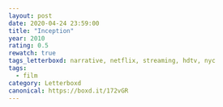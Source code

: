 ```yaml
---
layout: post 
date: 2020-04-24 23:59:00
title: "Inception"
year: 2010
rating: 0.5
rewatch: true
tags_letterboxd: narrative, netflix, streaming, hdtv, nyc
tags:
  - film
category: Letterboxd
canonical: https://boxd.it/172vGR
---
```

